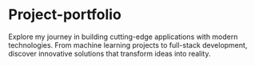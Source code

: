 # Project-portfolio
Explore my journey in building cutting-edge applications with modern technologies. From machine learning projects to full-stack development, discover innovative solutions that transform ideas into reality.
